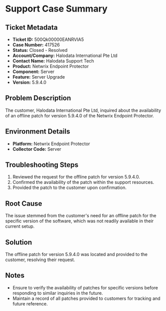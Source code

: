 # Support Case Summary

## Ticket Metadata
- **Ticket ID:** 500Qk00000EANRVIA5
- **Case Number:** 417526
- **Status:** Closed - Resolved
- **Account/Company:** Halodata International Pte Ltd
- **Contact Name:** Halodata Support Tech
- **Product:** Netwrix Endpoint Protector
- **Component:** Server
- **Feature:** Server Upgrade
- **Version:** 5.9.4.0

## Problem Description
The customer, Halodata International Pte Ltd, inquired about the availability of an offline patch for version 5.9.4.0 of the Netwrix Endpoint Protector.

## Environment Details
- **Platform:** Netwrix Endpoint Protector
- **Collector Code:** Server

## Troubleshooting Steps
1. Reviewed the request for the offline patch for version 5.9.4.0.
2. Confirmed the availability of the patch within the support resources.
3. Provided the patch to the customer upon confirmation.

## Root Cause
The issue stemmed from the customer's need for an offline patch for the specific version of the software, which was not readily available in their current setup.

## Solution
The offline patch for version 5.9.4.0 was located and provided to the customer, resolving their request.

## Notes
- Ensure to verify the availability of patches for specific versions before responding to similar inquiries in the future.
- Maintain a record of all patches provided to customers for tracking and future reference.
